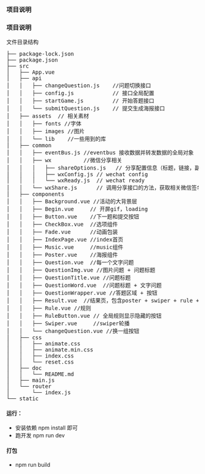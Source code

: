 ### 项目说明
### 项目说明
文件目录结构
<pre>
├── package-lock.json
├── package.json
├── src
│   ├── App.vue
│   ├── api
│   │   ├── changeQuestion.js    //问题切换接口
│   │   ├── config.js            // 接口全局配置
│   │   ├── startGame.js         // 开始答题接口
│   │   └── submitQuestion.js    // 提交生成海报接口
│   ├── assets  // 相关素材
│   │   ├── fonts //字体
│   │   ├── images //图片
│   │   └── lib    //一些用到的库
│   ├── common
│   │   ├── eventBus.js //eventbus 接收数据并转发数据的全局对象
│   │   ├── wx          //微信分享相关
│   │   │   ├── shareOptions.js   // 分享配置信息（标题，链接，副标题，icon等）
│   │   │   ├── wxConfig.js // wechat config
│   │   │   └── wxReady.js  // wechat ready
│   │   └── wxShare.js      // 调用分享接口的方法，获取相关微信签名验证信息
│   ├── components  
│   │   ├── Background.vue //活动的大背景层
│   │   ├── Begin.vue     // 开屏gif，loading
│   │   ├── Button.vue    //下一题和提交按钮
│   │   ├── CheckBox.vue  //选项组件
│   │   ├── Fade.vue      //动画包装
│   │   ├── IndexPage.vue //index首页
│   │   ├── Music.vue     //music组件
│   │   ├── Poster.vue    //海报组件
│   │   ├── Question.vue  //每一个文字问题
│   │   ├── QuestionImg.vue //图片问题 + 问题标题
│   │   ├── QuestionTitle.vue //问题标题
│   │   ├── QuestionWord.vue  //问题标题 + 文字问题
│   │   ├── QuestionWrapper.vue //答题区域 + 按钮
│   │   ├── Result.vue  //结果页，包含poster + swiper + rule + ruleButton
│   │   ├── Rule.vue //规则
│   │   ├── RuleButton.vue // 全局规则显示隐藏的按钮
│   │   ├── Swiper.vue     //swiper轮播
│   │   └── changeQuestion.vue //换一组按钮
│   ├── css
│   │   ├── animate.css
│   │   ├── animate.min.css
│   │   ├── index.css
│   │   └── reset.css
│   ├── doc
│   │   └── README.md
│   ├── main.js
│   └── router
│       └── index.js
└── static
</pre>

####  运行： 
- 安装依赖 npm install 即可
- 跑开发      npm run dev

#### 打包
- npm run build